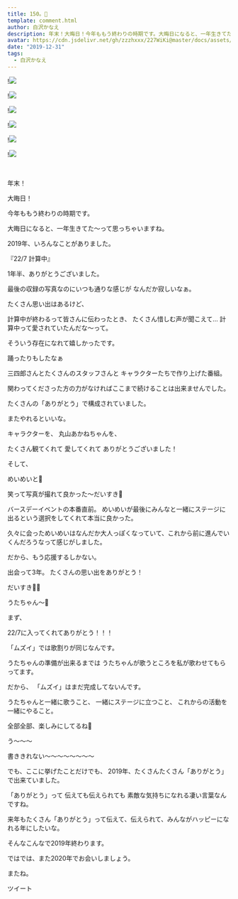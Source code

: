 ```yaml
---
title: 150。🐗
template: comment.html
author: 白沢かなえ
description: 年末！大晦日！今年ももう終わりの時期です。大晦日になると、一年生きてた〜って思っちゃいますね。2019年...
avatar: https://cdn.jsdelivr.net/gh/zzzhxxx/227WiKi@master/docs/assets/photo/avatar/kanae.jpg
date: "2019-12-31"
tags:
  - 白沢かなえ
---
```


!![](https://cdn.jsdelivr.net/gh/227WiKi/227WiKi-image@master/blog-image/kanae-2019-12-31_1.jpg)

!![](https://cdn.jsdelivr.net/gh/227WiKi/227WiKi-image@master/blog-image/kanae-2019-12-31_2.jpg)

!![](https://cdn.jsdelivr.net/gh/227WiKi/227WiKi-image@master/blog-image/kanae-2019-12-31_3.jpg)

!![](https://cdn.jsdelivr.net/gh/227WiKi/227WiKi-image@master/blog-image/kanae-2019-12-31_4.jpg)

!![](https://cdn.jsdelivr.net/gh/227WiKi/227WiKi-image@master/blog-image/kanae-2019-12-31_5.jpg)

!![](https://cdn.jsdelivr.net/gh/227WiKi/227WiKi-image@master/blog-image/kanae-2019-12-31_6.jpg)



  ﻿







年末！




大晦日！








今年ももう終わりの時期です。






大晦日になると、一年生きてた〜って思っちゃいますね。


















2019年、いろんなことがありました。











『22/7 計算中』














1年半、ありがとうございました。



最後の収録の写真なのにいつも通りな感じが
なんだか寂しいなぁ。













たくさん思い出はあるけど、

計算中が終わるって皆さんに伝わったとき、
たくさん惜しむ声が聞こえて…
計算中って愛されていたんだな〜って。







そういう存在になれて嬉しかったです。


















踊ったりもしたなぁ












三四郎さんとたくさんのスタッフさんと
キャラクターたちで作り上げた番組。







関わってくださった方の力がなければここまで続けることは出来ませんでした。









たくさんの「ありがとう」で構成されていました。









またやれるといいな。























キャラクターを、
丸山あかねちゃんを、

たくさん観てくれて
愛してくれて
ありがとうございました！


























そして、






めいめいと📸














笑って写真が撮れて良かった〜だいすき🥰









バースデーイベントの本番直前。
めいめいが最後にみんなと一緒にステージに出るという選択をしてくれて本当に良かった。





久々に会っためいめいはなんだか大人っぽくなっていて、これから前に進んでいくんだろうなって感じがしました。





だから、もう応援するしかない。









出会って3年。
たくさんの思い出をありがとう！


だいすき🐰🌷
























うたちゃん〜📸









まず、

22/7に入ってくれてありがとう！！！











「ムズイ」では歌割りが同じなんです。


うたちゃんの準備が出来るまでは
うたちゃんが歌うところを私が歌わせてもらってます。




だから、
「ムズイ」はまだ完成してないんです。









うたちゃんと一緒に歌うこと、
一緒にステージに立つこと、
これからの活動を一緒にやること。

全部全部、楽しみにしてるね🎼




































う〜〜〜


書ききれない〜〜〜〜〜〜〜〜




















でも、ここに挙げたことだけでも、
2019年、たくさんたくさん「ありがとう」で出来ていました。






「ありがとう」って
伝えても伝えられても
素敵な気持ちになれる凄い言葉なんですね。



来年もたくさん「ありがとう」って伝えて、伝えられて、みんながハッピーになれる年にしたいな。












そんなこんなで2019年終わります。










ではでは、また2020年でお会いしましょう。








またね。


ツイート



